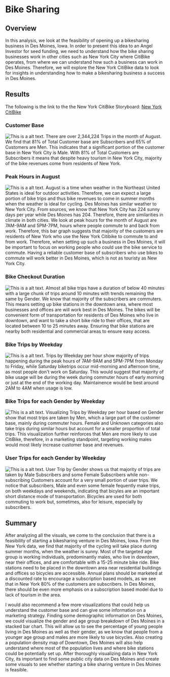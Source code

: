 # Bike Sharing

## Overview 
In this analysis, we look at the feasibility of opening up a bikesharing business in Des Moines, Iowa. In order to present this idea to an Angel Investor for seed funding, we need to understand how the bike sharing businesses work in other cities such as New York City where CitiBike operates, from where we can understand how such a business can work in Des Moines. Therefore, we will explore the New York CitiBike data to look for insights in understanding how to make a bikesharing business a success in Des Moines. 

## Results 

The following is the link to the the New York CitiBike Storyboard: [New York CitiBike](https://public.tableau.com/app/profile/mobin.piracha/viz/NYCChallenge/NYCChallengeStory)

### Customer Base
![This is a alt text.](/Images/Customer_Base.png)
There are over 2,344,224 Trips in the month of August. We find that 81% of Total Customer base are Subscribers and 65% of Customers are Men. This indicates that a significant portion of the customer base in New York City is Male. With 81% of Total Customers are Subscribers it means that despite heavy tourism in New York City, majority of the bike revenues come from residents of New York. 

### Peak Hours in August
![This is a alt text.](/Images/August_Peak_Hours.png)
August is a time when weather in the Northeast United States is ideal for outdoor activities. Therefore, we can expect a large portion of bike trips and thus bike revenues to come in summer months when the weather is ideal for cycling. Des Moines has similar weather to New York City. From sources, we know that New York City has 224 sunny days per year while Des Moines has 204. Therefore, there are similarities in climate in both cities. We look at peak hours for the month of August are 7AM-9AM and 5PM-7PM, hours where people commute to and back from work. Therefore, this bar graph suggests that majority of the customers are residents of New York who use the New York Citibike to commute to and from work. Therefore, when setting up such a business in Des Moines, it will be important to focus on working people who could use the bike service to commute. Having a reliable customer base of subscribers who use bikes to commute will work better in Des Moines, which is not as touristy as New York City. 

### Bike Checkout Duration
![This is a alt text.](/Images/Checkout_Times.png)
Almost all bike trips have a duration of below 40 minutes with a large chunk of trips around 10 minutes with trends remaining the same by Gender. We know that majority of the subscribers are commuters. This means setting up bike stations in the downtown area, where most businesses and offices are will work best in Des Moines. The bikes will be convenient form of transportation for residents of Des Moines who live in downtown, and want to take a short bike ride to their offices, that are located between 10 to 25 minutes away. Ensuring that bike stations are nearby both residential and commercial areas to ensure easy access. 

### Bike Trips by Weekday
![This is a alt text.](/Images/Trips_Weekday.png)
Trips by Weekday per hour show majority of trips happening during the peak hours of 7AM-9AM and 5PM-7PM from Monday to Friday, while Saturday biketrips occur mid-morning and afternoon time, as most people don't work on Saturday. This would suggest that majority of bike usage will be during the week during commuter hours of early morning or just at the end of the working day. Maintainence would be best around 2AM to 4AM when usage is low. 

### Bike Trips for each Gender by Weekday
![This is a alt text.](Images/Trips_Gender.png)
Visualizing Trips by Weekday per hour based on Gender show that most trips are taken by Men, which a large part of the customer base, mainly during commuter hours. Female and Unknown categories also take trips during similar hours but account for a smaller proportion of total trips. This visualization further reinforces that Men are more likely to use CitiBike, therefore, in a marketing standpoint, targeting working males would most likely increase customer base and revenues. 

### User Trips for each Gender by Weekday
![This is a alt text.](/Images/User_trips.png)
User Trip by Gender shows us that majority of trips are taken by Male Subscribers and some Female Subscribers while non-subscribing Customers account for a very small portion of user trips. We notice that subscribers, Male and even some female fequently make trips, on both weekdays and weekends, indicating that bicyles are an important short distance mode of transportation. Bicycles are used for both commuting to work but, sometimes, also for leisure, especially by subscribers. 

## Summary 
After analyzing all the visuals, we come to the conclusion that there is a feasibility of starting a bikesharing venture in Des Moines, Iowa. From the New York data, we find that majority of the cycling will take place during summer months, when the weather is sunny. Most of the targeted age group is working individuals, predominantly males, who live in downtown, near their offices, and are comfortable with a 15-25 minute bike ride. Bike stations need to be placed in the downtown area near residential buildings and offices so bicycles are accessible. Annual plans should be marketed at a discounted rate to encourage a subscription based models, as we see that in New York 80% of the customers are subscribers. In Des Moines, there should be even more emphasis on a subscription based model due to lack of tourism in the area. 

I would also recommend a few more visualizations that could help us understand the customer base and can give some information on a marketing strategy. Finding some demographic information on Des Moines, we could visualize the gender and age group breakdown of Des Moines in a stacked bar chart. This will allow us to see the percentage of young people living in Des Moines as well as their gender, as we know that people from a younger age group and males are more likely to use bicycles. Also creating a population density map of Downtown, Des Moines will also help understand where most of the population lives and where bike stations could be potentially set up. After thoroughly visualizing data in New York City, its important to find some public city data on Des Moines and create some visuals to see whether starting a bike sharing venture in Des Moines is feasible.
